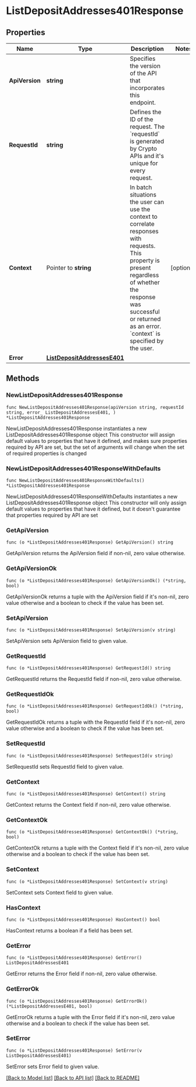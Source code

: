 # ListDepositAddresses401Response

## Properties

Name | Type | Description | Notes
------------ | ------------- | ------------- | -------------
**ApiVersion** | **string** | Specifies the version of the API that incorporates this endpoint. | 
**RequestId** | **string** | Defines the ID of the request. The &#x60;requestId&#x60; is generated by Crypto APIs and it&#39;s unique for every request. | 
**Context** | Pointer to **string** | In batch situations the user can use the context to correlate responses with requests. This property is present regardless of whether the response was successful or returned as an error. &#x60;context&#x60; is specified by the user. | [optional] 
**Error** | [**ListDepositAddressesE401**](ListDepositAddressesE401.md) |  | 

## Methods

### NewListDepositAddresses401Response

`func NewListDepositAddresses401Response(apiVersion string, requestId string, error_ ListDepositAddressesE401, ) *ListDepositAddresses401Response`

NewListDepositAddresses401Response instantiates a new ListDepositAddresses401Response object
This constructor will assign default values to properties that have it defined,
and makes sure properties required by API are set, but the set of arguments
will change when the set of required properties is changed

### NewListDepositAddresses401ResponseWithDefaults

`func NewListDepositAddresses401ResponseWithDefaults() *ListDepositAddresses401Response`

NewListDepositAddresses401ResponseWithDefaults instantiates a new ListDepositAddresses401Response object
This constructor will only assign default values to properties that have it defined,
but it doesn't guarantee that properties required by API are set

### GetApiVersion

`func (o *ListDepositAddresses401Response) GetApiVersion() string`

GetApiVersion returns the ApiVersion field if non-nil, zero value otherwise.

### GetApiVersionOk

`func (o *ListDepositAddresses401Response) GetApiVersionOk() (*string, bool)`

GetApiVersionOk returns a tuple with the ApiVersion field if it's non-nil, zero value otherwise
and a boolean to check if the value has been set.

### SetApiVersion

`func (o *ListDepositAddresses401Response) SetApiVersion(v string)`

SetApiVersion sets ApiVersion field to given value.


### GetRequestId

`func (o *ListDepositAddresses401Response) GetRequestId() string`

GetRequestId returns the RequestId field if non-nil, zero value otherwise.

### GetRequestIdOk

`func (o *ListDepositAddresses401Response) GetRequestIdOk() (*string, bool)`

GetRequestIdOk returns a tuple with the RequestId field if it's non-nil, zero value otherwise
and a boolean to check if the value has been set.

### SetRequestId

`func (o *ListDepositAddresses401Response) SetRequestId(v string)`

SetRequestId sets RequestId field to given value.


### GetContext

`func (o *ListDepositAddresses401Response) GetContext() string`

GetContext returns the Context field if non-nil, zero value otherwise.

### GetContextOk

`func (o *ListDepositAddresses401Response) GetContextOk() (*string, bool)`

GetContextOk returns a tuple with the Context field if it's non-nil, zero value otherwise
and a boolean to check if the value has been set.

### SetContext

`func (o *ListDepositAddresses401Response) SetContext(v string)`

SetContext sets Context field to given value.

### HasContext

`func (o *ListDepositAddresses401Response) HasContext() bool`

HasContext returns a boolean if a field has been set.

### GetError

`func (o *ListDepositAddresses401Response) GetError() ListDepositAddressesE401`

GetError returns the Error field if non-nil, zero value otherwise.

### GetErrorOk

`func (o *ListDepositAddresses401Response) GetErrorOk() (*ListDepositAddressesE401, bool)`

GetErrorOk returns a tuple with the Error field if it's non-nil, zero value otherwise
and a boolean to check if the value has been set.

### SetError

`func (o *ListDepositAddresses401Response) SetError(v ListDepositAddressesE401)`

SetError sets Error field to given value.



[[Back to Model list]](../README.md#documentation-for-models) [[Back to API list]](../README.md#documentation-for-api-endpoints) [[Back to README]](../README.md)



